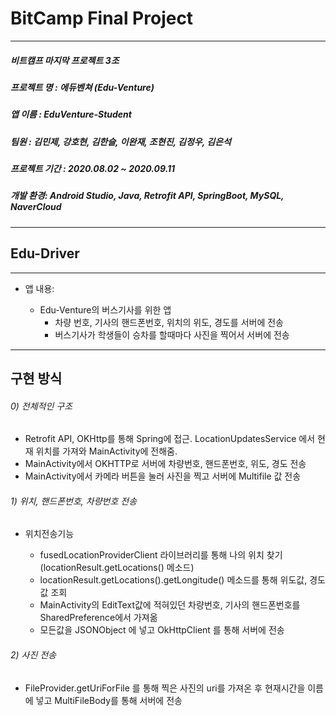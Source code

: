 
# BitCamp Final Project
<hr/>

##### 비트캠프 마지막 프로젝트 3조
##### 프로젝트 명 : 에듀벤쳐 (Edu-Venture)
##### 앱 이름 : EduVenture-Student
##### 팀원 : 김민제, 강호현, 김한슬, 이완재, 조현진, 김정우, 김은석
##### 프로젝트 기간 : 2020.08.02 ~ 2020.09.11
##### 개발 환경: Android Studio, Java, Retrofit API, SpringBoot, MySQL, NaverCloud
<hr/>

## Edu-Driver
<hr/>

+ 앱 내용:

  + Edu-Venture의 버스기사를 위한 앱
    + 차량 번호, 기사의 핸드폰번호, 위치의 위도, 경도를 서버에 전송
    + 버스기사가 학생들이 승차를 할때마다 사진을 찍어서 서버에 전송


<hr/>

## 구현 방식

######  0) 전체적인 구조

+ Retrofit API, OKHttp를 통해 Spring에 접근. LocationUpdatesService 에서 현재 위치를 가져와 MainActivity에 전해줌.
+ MainActivity에서 OKHTTP로 서버에 차량번호, 핸드폰번호, 위도, 경도 전송
+ MainActivity에서 카메라 버튼을 눌러 사진을 찍고 서버에 Multifile 값 전송


######  1) 위치, 핸드폰번호, 차량번호 전송

+ 위치전송기능

  + fusedLocationProviderClient 라이브러리를 통해 나의 위치 찾기(locationResult.getLocations() 메소드)
  + locationResult.getLocations().getLongitude() 메소드를 통해 위도값, 경도값 조회
  + MainActivity의 EditText값에 적혀있던 차량번호, 기사의 핸드폰번호를 SharedPreference에서 가져옮
  + 모든값을 JSONObject 에 넣고 OkHttpClient 를 통해 서버에 전송

######  2) 사진 전송

+   FileProvider.getUriForFile 를 통해 찍은 사진의 uri를 가져온 후 현재시간을 이름에 넣고 MultiFileBody를 통해 서버에 전송

  